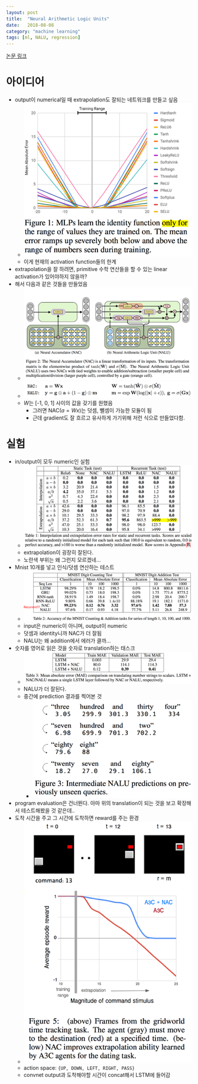 ```yaml
---
layout: post
title:  "Neural Arithmetic Logic Units"
date:   2018-08-08
category: "machine learning"
tags: [ml, NALU, regression]
---
```

[논문 링크](https://arxiv.org/abs/1808.00508)

# 아이디어
* output이 numerical일 때 extrapolation도 잘되는 네트워크를 만들고 싶음
  * ![0.png](/resources/1CBA9348880853690D60A781ECF722BA.png)
  * 이게 현재의 activation function들의 한계
* extrapolation을 잘 하려면, primitive 수학 연산들을 할 수 있는 linear activation가 있어야하지 않을까?
* 해서 다음과 같은 것들을 만들었음
  * ![1.png](/resources/FE94F6F047E7DF817791A88F82ABFB7D.png)
  * ![2.png](/resources/045C921D000AE10CBC28A260089F721C.png)
  * $W$는 [-1, 0, 1] 사이의 값을 갖기를 원했음
    * 그러면 NAC($a = Wx$)는 덧셈, 뺄셈이 가능한 모듈이 됨
    * 근데 gradient도 잘 흐르고 유사하게 가기위해 저런 식으로 만들었다함.

# 실험
* in/output이 모두 numeric인 실험
  * ![3.png](/resources/42482C6AAB5429260410FE58C18EF28E.png)
  * extrapolation이 굉장히 잘된다.
  * 노란색 부위는 왜 그런지 모르겠네...
* Mnist 10개를 넣고 인식/덧셈 연산하는 테스트
  * ![4.png](/resources/F302E76B905C020BD2BAF3678157562D.png)
  * input은 numeric이 아니며, output이 numeric
  * 덧셈과 identity니까 NAC가 더 잘됨
  * NALU는 왜 addition에서 에러가 클까...
* 숫자를 영어로 읽은 것을 숫자로 translation하는 태스크
  * ![5.png](/resources/57A5AECC0BBEF6DA927DC3ED250063E7.png)
  * NALU가 더 잘된다.
  * 중간에 prediction 결과를 찍어본 것
    * ![6.png](/resources/1D5F2072E4A15512702F458241FAF140.png)
* program evaluation은 건너뛴다. 아마 위의 translation이 되는 것을 보고 확장해서 테스트해봤을 것 같은데..
* 도착 시간을 주고 그 시간에 도착하면 reward를 주는 환경
  * ![7.png](/resources/4124A3BBE07DA6A3A1A32618E1F654BF.png)
  * action space: `{UP, DOWN, LEFT, RIGHT, PASS}`
  * convnet output과 도착해야할 시간이 concat해서 LSTM에 들어감
